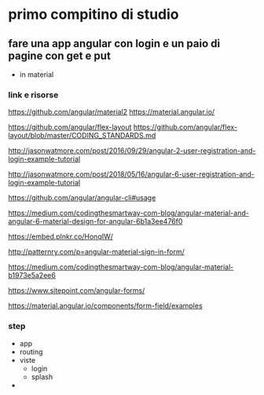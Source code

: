 # primo compitino di studio

## fare una app angular con login e un paio di pagine con get e put

* in material

### link e risorse


https://github.com/angular/material2
https://material.angular.io/

https://github.com/angular/flex-layout
https://github.com/angular/flex-layout/blob/master/CODING_STANDARDS.md


http://jasonwatmore.com/post/2016/09/29/angular-2-user-registration-and-login-example-tutorial

http://jasonwatmore.com/post/2018/05/16/angular-6-user-registration-and-login-example-tutorial


https://github.com/angular/angular-cli#usage

https://medium.com/codingthesmartway-com-blog/angular-material-and-angular-6-material-design-for-angular-6b1a3ee476f0

https://embed.plnkr.co/HonqIW/

http://patternry.com/p=angular-material-sign-in-form/

https://medium.com/codingthesmartway-com-blog/angular-material-b1973e5a2ee6

https://www.sitepoint.com/angular-forms/

https://material.angular.io/components/form-field/examples

### step

* app
* routing
* viste
  - login
  - splash
*
